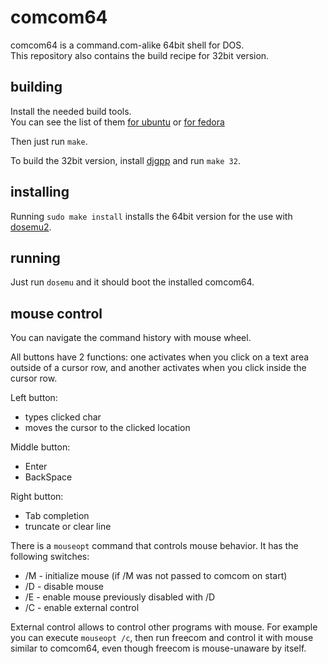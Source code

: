 # comcom64

comcom64 is a command.com-alike 64bit shell for DOS.<br/>
This repository also contains the build recipe for 32bit version.

## building

Install the needed build tools.<br/>
You can see the list of them
[for ubuntu](https://github.com/dosemu2/comcom64/blob/master/debian/control#L7-L14)
or
[for fedora](https://github.com/dosemu2/comcom64/blob/master/comcom64.spec.rpkg#L17-L24)

Then just run `make`.

To build the 32bit version, install
[djgpp](https://www.delorie.com/djgpp/)
and run `make 32`.

## installing

Running `sudo make install` installs the 64bit version
for the use with [dosemu2](https://github.com/dosemu2/dosemu2).

## running

Just run `dosemu` and it should boot the installed comcom64.

## mouse control

You can navigate the command history with mouse wheel.

All buttons have 2 functions: one activates when you click on a text
area outside of a cursor row, and another activates when you click
inside the cursor row.

Left button:
  - types clicked char
  - moves the cursor to the clicked location

Middle button:
  - Enter
  - BackSpace

Right button:
  - Tab completion
  - truncate or clear line

There is a `mouseopt` command that controls mouse behavior.
It has the following switches:

 - /M - initialize mouse (if /M was not passed to comcom on start)
 - /D - disable mouse
 - /E - enable mouse previously disabled with /D
 - /C - enable external control

External control allows to control other programs with mouse.
For example you can execute `mouseopt /c`, then run freecom and
control it with mouse similar to comcom64, even though freecom
is mouse-unaware by itself.

